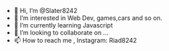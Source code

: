 - 👋 Hi, I’m @Slater8242
- 👀 I’m interested in Web Dev, games,cars and so on.
- 🌱 I’m currently learning Javascript
- 💞️ I’m looking to collaborate on ...
- 📫 How to reach me , Instagram: Riad8242

<!---
Slater8242/Slater8242 is a ✨ special ✨ repository because its `README.md` (this file) appears on your GitHub profile.
You can click the Preview link to take a look at your changes.
--->
